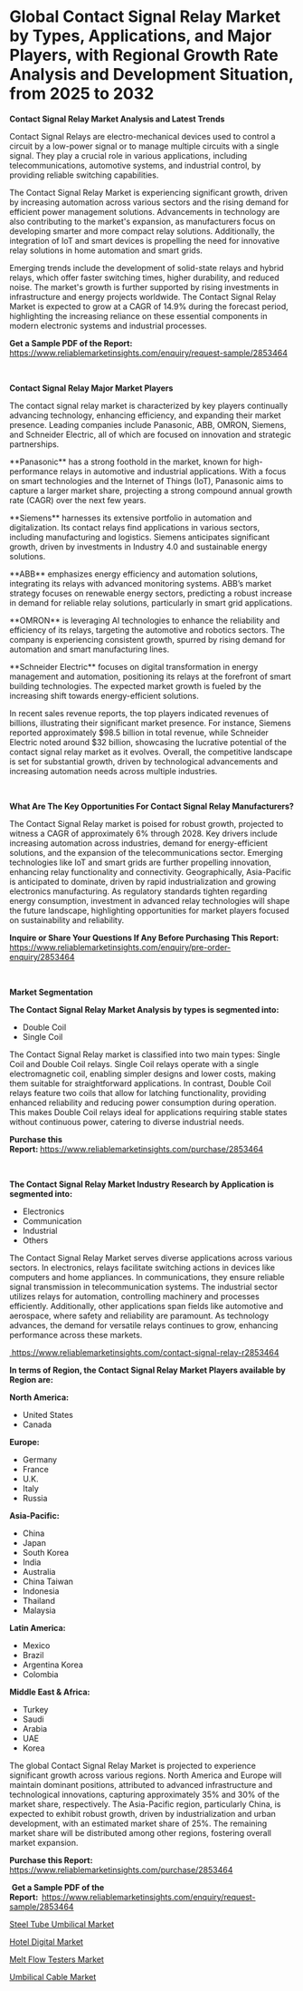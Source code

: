 <p><h1>Global Contact Signal Relay Market by Types, Applications, and Major Players, with Regional Growth Rate Analysis and Development Situation, from 2025 to 2032</h1></p><p><strong>Contact Signal Relay Market Analysis and Latest Trends</strong></p>
<p><p>Contact Signal Relays are electro-mechanical devices used to control a circuit by a low-power signal or to manage multiple circuits with a single signal. They play a crucial role in various applications, including telecommunications, automotive systems, and industrial control, by providing reliable switching capabilities.</p><p>The Contact Signal Relay Market is experiencing significant growth, driven by increasing automation across various sectors and the rising demand for efficient power management solutions. Advancements in technology are also contributing to the market's expansion, as manufacturers focus on developing smarter and more compact relay solutions. Additionally, the integration of IoT and smart devices is propelling the need for innovative relay solutions in home automation and smart grids.</p><p>Emerging trends include the development of solid-state relays and hybrid relays, which offer faster switching times, higher durability, and reduced noise. The market's growth is further supported by rising investments in infrastructure and energy projects worldwide. The Contact Signal Relay Market is expected to grow at a CAGR of 14.9% during the forecast period, highlighting the increasing reliance on these essential components in modern electronic systems and industrial processes.</p></p>
<p><strong>Get a Sample PDF of the Report:&nbsp;</strong> <a href="https://www.reliablemarketinsights.com/enquiry/request-sample/2853464?utm_campaign=2204&utm_medium=2&utm_source=Github&utm_content=ia&utm_term=12032025&utm_id=contact-signal-relay">https://www.reliablemarketinsights.com/enquiry/request-sample/2853464</a></p>
<p>&nbsp;</p>
<p><strong>Contact Signal Relay Major Market Players</strong></p>
<p><p>The contact signal relay market is characterized by key players continually advancing technology, enhancing efficiency, and expanding their market presence. Leading companies include Panasonic, ABB, OMRON, Siemens, and Schneider Electric, all of which are focused on innovation and strategic partnerships.</p><p>**Panasonic** has a strong foothold in the market, known for high-performance relays in automotive and industrial applications. With a focus on smart technologies and the Internet of Things (IoT), Panasonic aims to capture a larger market share, projecting a strong compound annual growth rate (CAGR) over the next few years.</p><p>**Siemens** harnesses its extensive portfolio in automation and digitalization. Its contact relays find applications in various sectors, including manufacturing and logistics. Siemens anticipates significant growth, driven by investments in Industry 4.0 and sustainable energy solutions.</p><p>**ABB** emphasizes energy efficiency and automation solutions, integrating its relays with advanced monitoring systems. ABB’s market strategy focuses on renewable energy sectors, predicting a robust increase in demand for reliable relay solutions, particularly in smart grid applications.</p><p>**OMRON** is leveraging AI technologies to enhance the reliability and efficiency of its relays, targeting the automotive and robotics sectors. The company is experiencing consistent growth, spurred by rising demand for automation and smart manufacturing lines.</p><p>**Schneider Electric** focuses on digital transformation in energy management and automation, positioning its relays at the forefront of smart building technologies. The expected market growth is fueled by the increasing shift towards energy-efficient solutions.</p><p>In recent sales revenue reports, the top players indicated revenues of billions, illustrating their significant market presence. For instance, Siemens reported approximately $98.5 billion in total revenue, while Schneider Electric noted around $32 billion, showcasing the lucrative potential of the contact signal relay market as it evolves. Overall, the competitive landscape is set for substantial growth, driven by technological advancements and increasing automation needs across multiple industries.</p></p>
<p>&nbsp;</p>
<p><strong>What Are The Key Opportunities For Contact Signal Relay Manufacturers?</strong></p>
<p><p>The Contact Signal Relay market is poised for robust growth, projected to witness a CAGR of approximately 6% through 2028. Key drivers include increasing automation across industries, demand for energy-efficient solutions, and the expansion of the telecommunications sector. Emerging technologies like IoT and smart grids are further propelling innovation, enhancing relay functionality and connectivity. Geographically, Asia-Pacific is anticipated to dominate, driven by rapid industrialization and growing electronics manufacturing. As regulatory standards tighten regarding energy consumption, investment in advanced relay technologies will shape the future landscape, highlighting opportunities for market players focused on sustainability and reliability.</p></p>
<p><strong>Inquire or Share Your Questions If Any Before Purchasing This Report:</strong> <a href="https://www.reliablemarketinsights.com/enquiry/pre-order-enquiry/2853464?utm_campaign=2204&utm_medium=2&utm_source=Github&utm_content=ia&utm_term=12032025&utm_id=contact-signal-relay">https://www.reliablemarketinsights.com/enquiry/pre-order-enquiry/2853464</a></p>
<p>&nbsp;</p>
<p><strong>Market Segmentation</strong></p>
<p><strong>The Contact Signal Relay Market Analysis by types is segmented into:</strong></p>
<p><ul><li>Double Coil</li><li>Single Coil</li></ul></p>
<p><p>The Contact Signal Relay market is classified into two main types: Single Coil and Double Coil relays. Single Coil relays operate with a single electromagnetic coil, enabling simpler designs and lower costs, making them suitable for straightforward applications. In contrast, Double Coil relays feature two coils that allow for latching functionality, providing enhanced reliability and reducing power consumption during operation. This makes Double Coil relays ideal for applications requiring stable states without continuous power, catering to diverse industrial needs.</p></p>
<p><strong>Purchase this Report:&nbsp;</strong><a href="https://www.reliablemarketinsights.com/purchase/2853464?utm_campaign=2204&utm_medium=2&utm_source=Github&utm_content=ia&utm_term=12032025&utm_id=contact-signal-relay">https://www.reliablemarketinsights.com/purchase/2853464</a></p>
<p>&nbsp;</p>
<p><strong>The Contact Signal Relay Market Industry Research by Application is segmented into:</strong></p>
<p><ul><li>Electronics</li><li>Communication</li><li>Industrial</li><li>Others</li></ul></p>
<p><p>The Contact Signal Relay Market serves diverse applications across various sectors. In electronics, relays facilitate switching actions in devices like computers and home appliances. In communications, they ensure reliable signal transmission in telecommunication systems. The industrial sector utilizes relays for automation, controlling machinery and processes efficiently. Additionally, other applications span fields like automotive and aerospace, where safety and reliability are paramount. As technology advances, the demand for versatile relays continues to grow, enhancing performance across these markets.</p></p>
<p><a href="https://www.reliablemarketinsights.com/contact-signal-relay-r2853464?utm_campaign=2204&utm_medium=2&utm_source=Github&utm_content=ia&utm_term=12032025&utm_id=contact-signal-relay">&nbsp;https://www.reliablemarketinsights.com/contact-signal-relay-r2853464</a></p>
<p><strong>In terms of Region, the Contact Signal Relay Market Players available by Region are:</strong></p>
<p>
    <p> <strong> North America: </strong>
        <ul>
            <li>United States</li>
            <li>Canada</li>
        </ul>
        </p> 
    <p> <strong> Europe: </strong>
        <ul>
            <li>Germany</li>
            <li>France</li>
            <li>U.K.</li>
            <li>Italy</li>
            <li>Russia</li>
        </ul>
        </p> 
    <p> <strong> Asia-Pacific: </strong>
        <ul>
            <li>China</li>
            <li>Japan</li>
            <li>South Korea</li>
            <li>India</li>
            <li>Australia</li>
            <li>China Taiwan</li>
            <li>Indonesia</li>
            <li>Thailand</li>
            <li>Malaysia</li>
        </ul>
        </p> 
    <p> <strong> Latin America: </strong>
        <ul>
            <li>Mexico</li>
            <li>Brazil</li>
            <li>Argentina Korea</li>
            <li>Colombia</li>
        </ul>
        </p> 
    <p> <strong> Middle East & Africa: </strong>
        <ul>
            <li>Turkey</li>
            <li>Saudi</li>
            <li>Arabia</li>
            <li>UAE</li>
            <li>Korea</li>
        </ul>
    </p>
    </p>
<p><p>The global Contact Signal Relay Market is projected to experience significant growth across various regions. North America and Europe will maintain dominant positions, attributed to advanced infrastructure and technological innovations, capturing approximately 35% and 30% of the market share, respectively. The Asia-Pacific region, particularly China, is expected to exhibit robust growth, driven by industrialization and urban development, with an estimated market share of 25%. The remaining market share will be distributed among other regions, fostering overall market expansion.</p></p>
<p><strong>Purchase this Report: </strong><a href="https://www.reliablemarketinsights.com/purchase/2853464?utm_campaign=2204&utm_medium=2&utm_source=Github&utm_content=ia&utm_term=12032025&utm_id=contact-signal-relay">https://www.reliablemarketinsights.com/purchase/2853464</a></p>
<p>&nbsp;<strong>Get a Sample PDF of the Report:&nbsp;&nbsp;</strong><a href="https://www.reliablemarketinsights.com/enquiry/request-sample/2853464?utm_campaign=2204&utm_medium=2&utm_source=Github&utm_content=ia&utm_term=12032025&utm_id=contact-signal-relay">https://www.reliablemarketinsights.com/enquiry/request-sample/2853464</a></p>
<p><strong></strong></p>
<p><p><a href="https://github.com/djoeamakeh/Market-Research-Report-List-1/blob/main/steel-tube-umbilical-market.md?utm_campaign=2204&utm_medium=2&utm_source=Github&utm_content=ia&utm_term=12032025&utm_id=contact-signal-relay">Steel Tube Umbilical Market</a></p><p><a href="https://github.com/lonanweaseh4/Market-Research-Report-List-1/blob/main/hotel-digital-market.md?utm_campaign=2204&utm_medium=2&utm_source=Github&utm_content=ia&utm_term=12032025&utm_id=contact-signal-relay">Hotel Digital Market</a></p><p><a href="https://github.com/tigoryemm/Market-Research-Report-List-1/blob/main/melt-flow-testers-market.md?utm_campaign=2204&utm_medium=2&utm_source=Github&utm_content=ia&utm_term=12032025&utm_id=contact-signal-relay">Melt Flow Testers Market</a></p><p><a href="https://github.com/negrocybul4w/Market-Research-Report-List-1/blob/main/umbilical-cable-market.md?utm_campaign=2204&utm_medium=2&utm_source=Github&utm_content=ia&utm_term=12032025&utm_id=contact-signal-relay">Umbilical Cable Market</a></p></p>